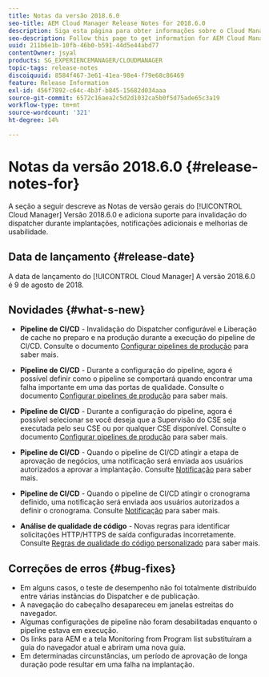 ```yaml
---
title: Notas da versão 2018.6.0
seo-title: AEM Cloud Manager Release Notes for 2018.6.0
description: Siga esta página para obter informações sobre o Cloud Manager versão 2018.6.0.
seo-description: Follow this page to get information for AEM Cloud Manager Release 2018.6.0.
uuid: 211b6e1b-10fb-46b0-b591-44d5e44abd77
contentOwner: jsyal
products: SG_EXPERIENCEMANAGER/CLOUDMANAGER
topic-tags: release-notes
discoiquuid: 8584f467-3e61-41ea-98e4-f79e68c86469
feature: Release Information
exl-id: 456f7892-c64c-4b3f-b845-15682d034aaa
source-git-commit: 6572c16aea2c5d2d1032ca5b0f5d75ade65c3a19
workflow-type: tm+mt
source-wordcount: '321'
ht-degree: 14%

---
```


# Notas da versão 2018.6.0 {#release-notes-for}

A seção a seguir descreve as Notas de versão gerais do [!UICONTROL Cloud Manager] Versão 2018.6.0 e adiciona suporte para invalidação do dispatcher durante implantações, notificações adicionais e melhorias de usabilidade.

## Data de lançamento {#release-date}

A data de lançamento do [!UICONTROL Cloud Manager] A versão 2018.6.0 é 9 de agosto de 2018.

## Novidades {#what-s-new}

* **Pipeline de CI/CD** - Invalidação do Dispatcher configurável e Liberação de cache no preparo e na produção durante a execução do pipeline de CI/CD. Consulte o documento [Configurar pipelines de produção](/help/using/production-pipelines.md) para saber mais.

* **Pipeline de CI/CD** - Durante a configuração do pipeline, agora é possível definir como o pipeline se comportará quando encontrar uma falha importante em uma das portas de qualidade. Consulte o documento [Configurar pipelines de produção](/help/using/production-pipelines.md) para saber mais.

* **Pipeline de CI/CD** - Durante a configuração do pipeline, agora é possível selecionar se você deseja que a Supervisão do CSE seja executada pelo seu CSE ou por qualquer CSE disponível. Consulte o documento [Configurar pipelines de produção](/help/using/production-pipelines.md) para saber mais.

* **Pipeline de CI/CD** - Quando o pipeline de CI/CD atingir a etapa de aprovação de negócios, uma notificação será enviada aos usuários autorizados a aprovar a implantação. Consulte [Notificação](/help/using/notifications.md) para saber mais.

* **Pipeline de CI/CD** - Quando o pipeline de CI/CD atingir o cronograma definido, uma notificação será enviada aos usuários autorizados a definir o cronograma. Consulte [Notificação](/help/using/notifications.md) para saber mais.

* **Análise de qualidade de código** - Novas regras para identificar solicitações HTTP/HTTPS de saída configuradas incorretamente. Consulte [Regras de qualidade do código personalizado](/help/using/custom-code-quality-rules.md) para saber mais.

## Correções de erros {#bug-fixes}

* Em alguns casos, o teste de desempenho não foi totalmente distribuído entre várias instâncias do Dispatcher e de publicação.
* A navegação do cabeçalho desapareceu em janelas estreitas do navegador.
* Algumas configurações de pipeline não foram desabilitadas enquanto o pipeline estava em execução.
* Os links para AEM e a tela Monitoring from Program list substituíram a guia do navegador atual e abriram uma nova guia.
* Em determinadas circunstâncias, um período de aprovação de longa duração pode resultar em uma falha na implantação.
